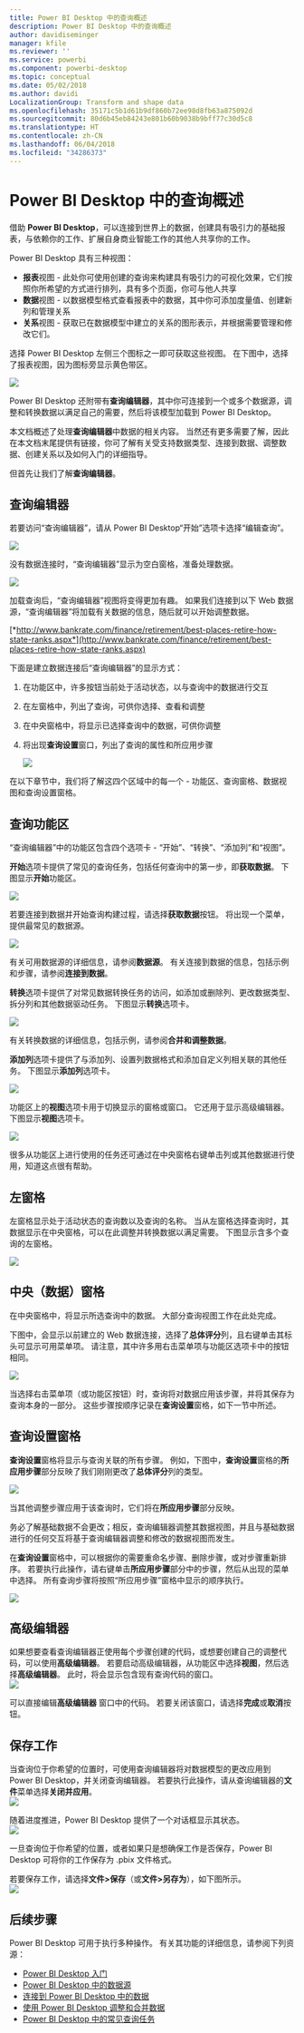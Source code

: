 ```yaml
---
title: Power BI Desktop 中的查询概述
description: Power BI Desktop 中的查询概述
author: davidiseminger
manager: kfile
ms.reviewer: ''
ms.service: powerbi
ms.component: powerbi-desktop
ms.topic: conceptual
ms.date: 05/02/2018
ms.author: davidi
LocalizationGroup: Transform and shape data
ms.openlocfilehash: 35171c5b1d61b9df860b72ee98d8fb63a875092d
ms.sourcegitcommit: 80d6b45eb84243e801b60b9038b9bff77c30d5c8
ms.translationtype: HT
ms.contentlocale: zh-CN
ms.lasthandoff: 06/04/2018
ms.locfileid: "34286373"
---
```

# <a name="query-overview-in-power-bi-desktop"></a>Power BI Desktop 中的查询概述
借助 **Power BI Desktop**，可以连接到世界上的数据，创建具有吸引力的基础报表，与依赖你的工作、扩展自身商业智能工作的其他人共享你的工作。

Power BI Desktop 具有三种视图：

* **报表**视图 - 此处你可使用创建的查询来构建具有吸引力的可视化效果，它们按照你所希望的方式进行排列，具有多个页面，你可与他人共享
* **数据**视图 - 以数据模型格式查看报表中的数据，其中你可添加度量值、创建新列和管理关系
* **关系**视图 - 获取已在数据模型中建立的关系的图形表示，并根据需要管理和修改它们。

选择 Power BI Desktop 左侧三个图标之一即可获取这些视图。 在下图中，选择了报表视图，因为图标旁显示黄色带区。  

![](media/desktop-query-overview/queryoverview_viewicons.png)

Power BI Desktop 还附带有**查询编辑器**，其中你可连接到一个或多个数据源，调整和转换数据以满足自己的需要，然后将该模型加载到 Power BI Desktop。

本文档概述了处理**查询编辑器**中数据的相关内容。 当然还有更多需要了解，因此在本文档末尾提供有链接，你可了解有关受支持数据类型、连接到数据、调整数据、创建关系以及如何入门的详细指导。

但首先让我们了解**查询编辑器**。

## <a name="the-query-editor"></a>查询编辑器
若要访问“查询编辑器”，请从 Power BI Desktop“开始”选项卡选择“编辑查询”。  

![](media/desktop-query-overview/queryoverview_queryview.png)

没有数据连接时，“查询编辑器”显示为空白窗格，准备处理数据。  

![](media/desktop-query-overview/queryoverview_blankpane.png)

加载查询后，“查询编辑器”视图将变得更加有趣。 如果我们连接到以下 Web 数据源，“查询编辑器”将加载有关数据的信息，随后就可以开始调整数据。

[*http://www.bankrate.com/finance/retirement/best-places-retire-how-state-ranks.aspx*](http://www.bankrate.com/finance/retirement/best-places-retire-how-state-ranks.aspx)

下面是建立数据连接后“查询编辑器”的显示方式：

1. 在功能区中，许多按钮当前处于活动状态，以与查询中的数据进行交互
2. 在左窗格中，列出了查询，可供你选择、查看和调整
3. 在中央窗格中，将显示已选择查询中的数据，可供你调整
4. 将出现**查询设置**窗口，列出了查询的属性和所应用步骤  
   
   ![](media/desktop-query-overview/queryoverview_withdataconnection.png)

在以下章节中，我们将了解这四个区域中的每一个 - 功能区、查询窗格、数据视图和查询设置窗格。

## <a name="the-query-ribbon"></a>查询功能区
“查询编辑器”中的功能区包含四个选项卡 - “开始”、“转换”、“添加列”和“视图”。

**开始**选项卡提供了常见的查询任务，包括任何查询中的第一步，即**获取数据**。 下图显示**开始**功能区。  

![](media/desktop-query-overview/queryoverview_ribbon.png)

若要连接到数据并开始查询构建过程，请选择**获取数据**按钮。 将出现一个菜单，提供最常见的数据源。  

![](media/desktop-query-overview/queryoverview_getdatamenu.png)

有关可用数据源的详细信息，请参阅**数据源**。 有关连接到数据的信息，包括示例和步骤，请参阅**连接到数据**。

**转换**选项卡提供了对常见数据转换任务的访问，如添加或删除列、更改数据类型、拆分列和其他数据驱动任务。 下图显示**转换**选项卡。  

![](media/desktop-query-overview/queryoverview_transformribbon.png)

有关转换数据的详细信息，包括示例，请参阅**合并和调整数据**。

**添加列**选项卡提供了与添加列、设置列数据格式和添加自定义列相关联的其他任务。 下图显示**添加列**选项卡。  

![](media/desktop-query-overview/queryoverview_addcolumnribbon.png)

功能区上的**视图**选项卡用于切换显示的窗格或窗口。 它还用于显示高级编辑器。 下图显示**视图**选项卡。  

![](media/desktop-query-overview/queryoverview_viewribbon.png)

很多从功能区上进行使用的任务还可通过在中央窗格右键单击列或其他数据进行使用，知道这点很有帮助。

## <a name="the-left-pane"></a>左窗格
左窗格显示处于活动状态的查询数以及查询的名称。 当从左窗格选择查询时，其数据显示在中央窗格，可以在此调整并转换数据以满足需要。 下图显示含多个查询的左窗格。  

![](media/desktop-query-overview/queryoverview_theleftpane.png)

## <a name="the-center-data-pane"></a>中央（数据）窗格
在中央窗格中，将显示所选查询中的数据。 大部分查询视图工作在此处完成。

下图中，会显示以前建立的 Web 数据连接，选择了**总体评分**列，且右键单击其标头可显示可用菜单项。 请注意，其中许多用右击菜单项与功能区选项卡中的按钮相同。  

![](media/desktop-query-overview/queryoverview_thecenterpane.png)

当选择右击菜单项（或功能区按钮）时，查询将对数据应用该步骤，并将其保存为查询本身的一部分。 这些步骤按顺序记录在**查询设置**窗格，如下一节中所述。  

## <a name="the-query-settings-pane"></a>查询设置窗格
**查询设置**窗格将显示与查询关联的所有步骤。 例如，下图中，**查询设置**窗格的**所应用步骤**部分反映了我们刚刚更改了**总体评分**列的类型。

![](media/desktop-query-overview/queryoverview_querysettingspane.png)

当其他调整步骤应用于该查询时，它们将在**所应用步骤**部分反映。

务必了解基础数据不会更改；相反，查询编辑器调整其数据视图，并且与基础数据进行的任何交互将基于查询编辑器调整和修改的数据视图而发生。

在**查询设置**窗格中，可以根据你的需要重命名步骤、删除步骤，或对步骤重新排序。 若要执行此操作，请右键单击**所应用步骤**部分中的步骤，然后从出现的菜单中选择。 所有查询步骤将按照“所应用步骤”窗格中显示的顺序执行。

![](media/desktop-query-overview/queryoverview_querysettings_rename.png)

## <a name="the-advanced-editor"></a>高级编辑器
如果想要查看查询编辑器正使用每个步骤创建的代码，或想要创建自己的调整代码，可以使用**高级编辑器**。 若要启动高级编辑器，从功能区中选择**视图**，然后选择**高级编辑器**。 此时，将会显示包含现有查询代码的窗口。  
![](media/desktop-query-overview/queryoverview_advancededitor.png)

可以直接编辑**高级编辑器** 窗口中的代码。 若要关闭该窗口，请选择**完成**或**取消**按钮。  

## <a name="saving-your-work"></a>保存工作
当查询位于你希望的位置时，可使用查询编辑器将对数据模型的更改应用到 Power BI Desktop，并关闭查询编辑器。 若要执行此操作，请从查询编辑器的**文件**菜单选择**关闭并应用**。  
![](media/desktop-query-overview/queryoverview_closenload.png)

随着进度推进，Power BI Desktop 提供了一个对话框显示其状态。  
![](media/desktop-query-overview/queryoverview_loading.png)

一旦查询位于你希望的位置，或者如果只是想确保工作是否保存，Power BI Desktop 可将你的工作保存为 .pbix 文件格式。

若要保存工作，请选择**文件\>保存**（或**文件\>另存为**），如下图所示。  
![](media/desktop-query-overview/queryoverview_savework.png)

## <a name="next-steps"></a>后续步骤
Power BI Desktop 可用于执行多种操作。 有关其功能的详细信息，请参阅下列资源：

* [Power BI Desktop 入门](desktop-getting-started.md)
* [Power BI Desktop 中的数据源](desktop-data-sources.md)
* [连接到 Power BI Desktop 中的数据](desktop-connect-to-data.md)
* [使用 Power BI Desktop 调整和合并数据](desktop-shape-and-combine-data.md)
* [Power BI Desktop 中的常见查询任务](desktop-common-query-tasks.md)   

